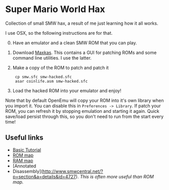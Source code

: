 Super Mario World Hax
=====================

Collection of small SMW hax, a result of me just learning how it all works.

I use OSX, so the following instructions are for that.

0. Have an emulator and a clean SMW ROM that you can play.
1. Download [Maxkas](http://www.smwcentral.net/?p=section&a=details&id=4631). This contains a GUI for patching ROMs and some command line utilities. I use the latter.
2. Make a copy of the ROM to patch and patch it

        cp smw.sfc smw-hacked.sfc
        asar coinlife.asm smw-hacked.sfc

3. Load the hacked ROM into your emulator and enjoy!

Note that by default OpenEmu will copy your ROM into it's own library when you import it. You can disable this in
`Preferences -> Library`. If patch your ROM, you can refresh it by stopping
emulation and starting it again. Quick save/load persist through this, so you
don't need to run from the start every time!

Useful links
------------

* [Basic Tutorial](http://www.smwcentral.net/?p=viewthread&t=47188&page=1#p761832)
* [ROM map](http://www.smwcentral.net/?p=map&type=rom)
* [RAM map](http://www.smwcentral.net/?p=map&type=ram)
* [Annotated
* Disassembly](http://www.smwcentral.net/?p=section&a=details&id=4727). _This
  is often more useful than ROM map._
